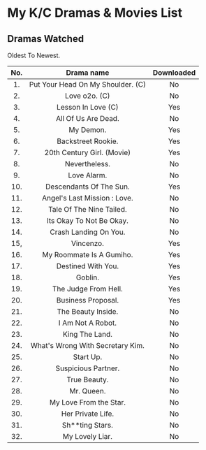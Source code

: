 # My K/C Dramas & Movies List

## Dramas Watched

Oldest To Newest.
<br>

|No.  | Drama name                         | Downloaded |
|:---:|:----------------------------------:|:----------:|
| 1.  | Put Your Head On My Shoulder. (C)  | No         |
| 2.  | Love o2o. (C)                      | No         |
| 3.  | Lesson In Love (C)                 | Yes        |
| 4.  | All Of Us Are Dead.                | No         |
| 5.  | My Demon.                          | Yes        |
| 6.  | Backstreet Rookie.                 | Yes        |
| 7.  | 20th Century Girl. (Movie)         | Yes        |
| 8.  | Nevertheless.                      | No         |
| 9.  | Love Alarm.                        | No         |
| 10. | Descendants Of The Sun.            | Yes        |
| 11. | Angel's Last Mission : Love.       | No         |
| 12. | Tale Of The Nine Tailed.           | No         |
| 13. | Its Okay To Not Be Okay.           | No         |
| 14. | Crash Landing On You.              | No         |
| 15, | Vincenzo.                          | Yes        |
| 16. | My Roommate Is A Gumiho.           | Yes        |
| 17. | Destined With You.                 | Yes        |
| 18. | Goblin.                            | Yes        |
| 19. | The Judge From Hell.               | Yes        |
| 20. | Business Proposal.                 | Yes        |
| 21. | The Beauty Inside.                 | No         |
| 22. | I Am Not A Robot.                  | No         | 
| 23. | King The Land.                     | No         | 
| 24. | What's Wrong With Secretary Kim.   | No         | 
| 25. | Start Up.                          | No         | 
| 26. | Suspicious Partner.                | No         |
| 27. | True Beauty.                       | No         |
| 28. | Mr. Queen.                         | No         |
| 29. | My Love From the Star.             | No         |
| 30. | Her Private Life.                  | No         |
| 31. | Sh**ting Stars.                    | No         |
| 32. | My Lovely Liar.                    | No         |
